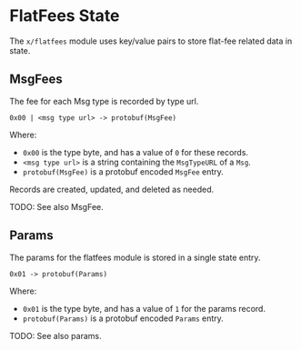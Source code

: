 # FlatFees State

The `x/flatfees` module uses key/value pairs to store flat-fee related data in state.

## MsgFees

The fee for each Msg type is recorded by type url.

```
0x00 | <msg type url> -> protobuf(MsgFee)
```

Where:

* `0x00` is the type byte, and has a value of `0` for these records.
* `<msg type url>` is a string containing the `MsgTypeURL` of a `Msg`.
* `protobuf(MsgFee)` is a protobuf encoded `MsgFee` entry.

Records are created, updated, and deleted as needed.

TODO: See also MsgFee.

## Params

The params for the flatfees module is stored in a single state entry.

```
0x01 -> protobuf(Params)
```

Where:

* `0x01` is the type byte, and has a value of `1` for the params record.
* `protobuf(Params)` is a protobuf encoded `Params` entry.

TODO: See also params.